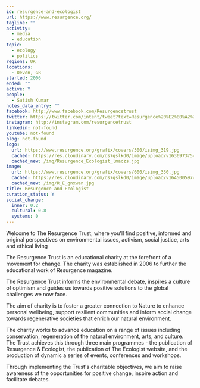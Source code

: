 ```yaml
---
id: resurgence-and-ecologist
url: https://www.resurgence.org/
tagline: ""
activity:
  - media
  - education
topic:
  - ecology
  - politics
regions: UK
locations:
  - Devon, GB
started: 2006
ended: ""
active: Y
people:
  - Satish Kumar
notes_data_entry: ""
facebook: http://www.facebook.com/Resurgencetrust
twitter: https://twitter.com/intent/tweet?text=Resurgence%20%E2%80%A2%20Contact%20Us&url=https%3A%2F%2Fwww.resurgence.org%2Fcontact%2F%23.YV6kH1u63Ow.twitter&related=
instagram: http://instagram.com/resurgencetrust
linkedin: not-found
youtube: not-found
blog: not-found
logo:
  url: https://www.resurgence.org/grafix/covers/300/isimg_319.jpg
  cached: https://res.cloudinary.com/ds7qslkd0/image/upload/v1636973754/Ecosystem%20Mapping/Resurgence_Ecologist_lmaczs.jpg
  cached_new: /img/Resurgence_Ecologist_lmaczs.jpg
image:
  url: https://www.resurgence.org/grafix/covers/600/isimg_330.jpg
  cached: https://res.cloudinary.com/ds7qslkd0/image/upload/v1645005974/Ecosystem%20Mapping/R_E_gnxwan.jpg
  cached_new: /img/R_E_gnxwan.jpg
title: Resurgence and Ecologist
curation_status: Y
social_change:
  inner: 0.2
  cultural: 0.8
  systems: 0
---
```


Welcome to The Resurgence Trust, where you'll find positive, informed and original perspectives on environmental issues, activism, social justice, arts and ethical living

The Resurgence Trust is an educational charity at the forefront of a movement for change. The charity was established in 2006 to further the educational work of Resurgence magazine.

The Resurgence Trust informs the environmental debate, inspires a culture of optimism and guides us towards positive solutions to the global challenges we now face.

The aim of charity is to foster a greater connection to Nature to enhance personal wellbeing, support resilient communities and inform social change towards regenerative societies that enrich our natural environment.

The charity works to advance education on a range of issues including conservation, regeneration of the natural environment, arts, and culture. The Trust achieves this through three main programmes - the publication of Resurgence & Ecologist, the publication of The Ecologist website, and the production of dynamic a series of events, conferences and workshops.

Through implementing the Trust's charitable objectives, we aim to raise awareness of the opportunities for positive change, inspire action and facilitate debates.
